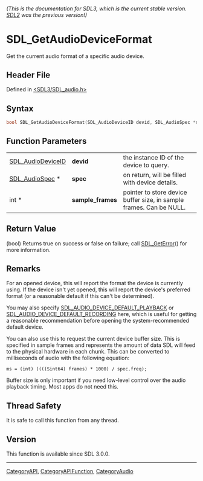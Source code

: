 ###### (This is the documentation for SDL3, which is the current stable version. [SDL2](https://wiki.libsdl.org/SDL2/) was the previous version!)
# SDL_GetAudioDeviceFormat

Get the current audio format of a specific audio device.

## Header File

Defined in [<SDL3/SDL_audio.h>](https://github.com/libsdl-org/SDL/blob/main/include/SDL3/SDL_audio.h)

## Syntax

```c
bool SDL_GetAudioDeviceFormat(SDL_AudioDeviceID devid, SDL_AudioSpec *spec, int *sample_frames);
```

## Function Parameters

|                                        |                   |                                                                     |
| -------------------------------------- | ----------------- | ------------------------------------------------------------------- |
| [SDL_AudioDeviceID](SDL_AudioDeviceID) | **devid**         | the instance ID of the device to query.                             |
| [SDL_AudioSpec](SDL_AudioSpec) *       | **spec**          | on return, will be filled with device details.                      |
| int *                                  | **sample_frames** | pointer to store device buffer size, in sample frames. Can be NULL. |

## Return Value

(bool) Returns true on success or false on failure; call
[SDL_GetError](SDL_GetError)() for more information.

## Remarks

For an opened device, this will report the format the device is currently
using. If the device isn't yet opened, this will report the device's
preferred format (or a reasonable default if this can't be determined).

You may also specify
[SDL_AUDIO_DEVICE_DEFAULT_PLAYBACK](SDL_AUDIO_DEVICE_DEFAULT_PLAYBACK) or
[SDL_AUDIO_DEVICE_DEFAULT_RECORDING](SDL_AUDIO_DEVICE_DEFAULT_RECORDING)
here, which is useful for getting a reasonable recommendation before
opening the system-recommended default device.

You can also use this to request the current device buffer size. This is
specified in sample frames and represents the amount of data SDL will feed
to the physical hardware in each chunk. This can be converted to
milliseconds of audio with the following equation:

`ms = (int) ((((Sint64) frames) * 1000) / spec.freq);`

Buffer size is only important if you need low-level control over the audio
playback timing. Most apps do not need this.

## Thread Safety

It is safe to call this function from any thread.

## Version

This function is available since SDL 3.0.0.

----
[CategoryAPI](CategoryAPI), [CategoryAPIFunction](CategoryAPIFunction), [CategoryAudio](CategoryAudio)

